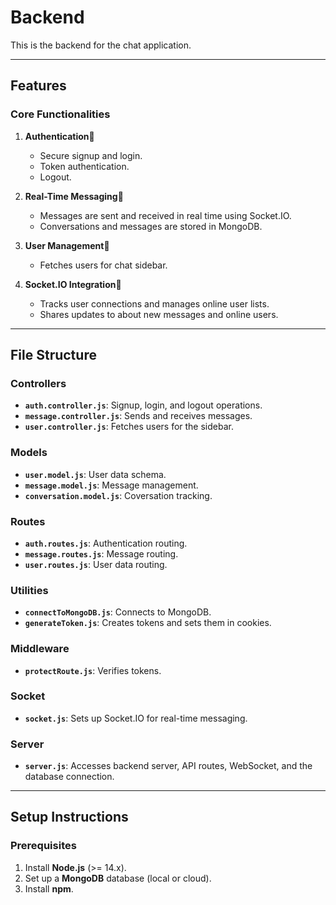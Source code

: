 # Backend

This is the backend for the chat application.

---

## Features

### Core Functionalities
1. **Authentication**:closed_lock_with_key:
   - Secure signup and login.
   - Token authentication.
   - Logout.

2. **Real-Time Messaging**:repeat_one:
   - Messages are sent and received in real time using Socket.IO.
   - Conversations and messages are stored in MongoDB.

3. **User Management**:file_folder:
   - Fetches users for chat sidebar.

4. **Socket.IO Integration**:bell:
   - Tracks user connections and manages online user lists.
   - Shares updates to about new messages and online users.

---

## File Structure

### **Controllers**
- **`auth.controller.js`**:
  Signup, login, and logout operations.
- **`message.controller.js`**:
  Sends and receives messages.
- **`user.controller.js`**:
  Fetches users for the sidebar.

### **Models**
- **`user.model.js`**:
  User data schema.
- **`message.model.js`**:
  Message management.
- **`conversation.model.js`**:
  Coversation tracking.

### **Routes**
- **`auth.routes.js`**:
  Authentication routing.
- **`message.routes.js`**:
  Message routing.
- **`user.routes.js`**:
  User data routing.

### **Utilities**
- **`connectToMongoDB.js`**:
  Connects to MongoDB.
- **`generateToken.js`**:
  Creates tokens and sets them in cookies.

### **Middleware**
- **`protectRoute.js`**:
  Verifies tokens.

### **Socket**
- **`socket.js`**:
  Sets up Socket.IO for real-time messaging.

### **Server**
- **`server.js`**:
  Accesses backend server, API routes, WebSocket, and the database connection.

---

## Setup Instructions

### Prerequisites
1. Install **Node.js** (>= 14.x).
2. Set up a **MongoDB** database (local or cloud).
3. Install **npm**.


